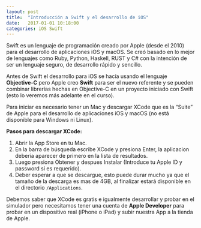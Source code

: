 ```yaml
---
layout: post
title:  "Introducción a Swift y el desarrollo de iOS"
date:   2017-01-01 10:18:00
categories: iOS Swift
---
```


Swift es un lenguaje de programación creado por Apple (desde el 2010) para el desarrollo de aplicaciones iOS y macOS. Se creó basado en lo mejor de lenguajes como Ruby, Python, Haskell, RUST y C# con la intención de ser un lenguaje seguro, de desarrollo rápido y sencillo.

Antes de Swift el desarrollo para iOS se hacía usando el lenguaje **Objective-C** pero Apple creo **Swift** para ser el nuevo referente y se pueden combinar librerías hechas en Objective-C en un proyecto iniciado con Swift (esto lo veremos más adelante en el curso).

Para iniciar es necesario tener un Mac y descargar XCode que es la “Suite” de Apple para el desarrollo de aplicaciones iOS y macOS (no está disponible para Windows ni Linux).

**Pasos para descargar XCode:**

1. Abrir la App Store en tu Mac.
2. En la barra de búsqueda escribe XCode y presiona Enter, la aplicacion deberia aparecer de primero en la lista de resultados.
3. Luego presiona Obtener y despues Instalar (Introduce tu Apple ID y password si es requerido).
4. Deber esperar a que se descargue, esto puede durar mucho ya que el tamaño de la descarga es mas de 4GB, al finalizar estará disponible en el directorio `/Applications`.

Debemos saber que XCode es gratis e igualmente desarrollar y probar en el simulador pero necesitamos tener una cuenta de **Apple Developer** para probar en un dispositivo real (iPhone o iPad) y subir nuestra App a la tienda de Apple.
